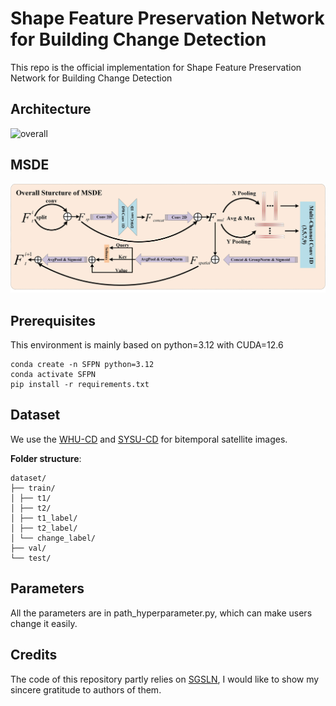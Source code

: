 # Shape Feature Preservation Network for Building Change Detection

This repo is the official implementation for Shape Feature Preservation Network for Building Change Detection

## Architecture

![overall](figs/overall.jpg)

## MSDE

![MSDE](figs/MSDE.jpg)

## Prerequisites

This environment is mainly based on python=3.12 with CUDA=12.6

```shell
conda create -n SFPN python=3.12
conda activate SFPN
pip install -r requirements.txt
```

## Dataset

We use the [WHU-CD](https://gpcv.whu.edu.cn/data/building_dataset.html) and [SYSU-CD](https://github.com/liumency/SYSU-CD) for bitemporal satellite images.

**Folder structure**:
```
dataset/
├── train/
│ ├── t1/
│ ├── t2/
│ ├── t1_label/
│ ├── t2_label/
│ └── change_label/
├── val/
└── test/
```


## Parameters

All the parameters are in path_hyperparameter.py, which can make users change it easily.

## Credits

The code of this repository partly relies on [SGSLN](https://github.com/NJU-LHRS/offical-SGSLN), I would like to show my sincere gratitude to authors of them.






